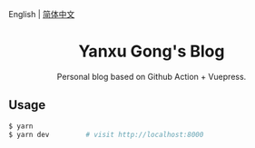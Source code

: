 English | [简体中文](./README.zh-CN.md)

<h1 align="center">Yanxu Gong's Blog</h1>

<div align="center">

Personal blog based on Github Action + Vuepress.

</div>

## Usage

```bash
$ yarn
$ yarn dev         # visit http://localhost:8000
```
